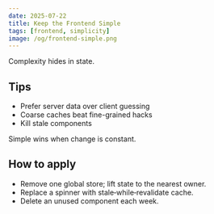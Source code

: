 ```yaml
---
date: 2025-07-22
title: Keep the Frontend Simple
tags: [frontend, simplicity]
image: /og/frontend-simple.png
---
```


Complexity hides in state.

## Tips
- Prefer server data over client guessing
- Coarse caches beat fine-grained hacks
- Kill stale components

Simple wins when change is constant.

## How to apply
- Remove one global store; lift state to the nearest owner.
- Replace a spinner with stale‑while‑revalidate cache.
- Delete an unused component each week.


